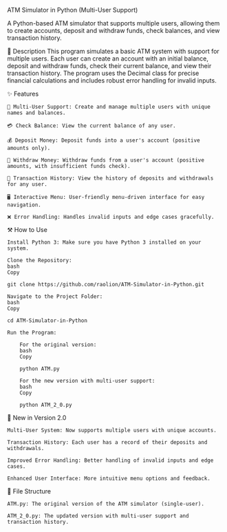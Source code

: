 ATM Simulator in Python (Multi-User Support)

A Python-based ATM simulator that supports multiple users, allowing them to create accounts, deposit and withdraw funds, check balances, and view transaction history.

📜 Description
This program simulates a basic ATM system with support for multiple users. Each user can create an account with an initial balance, deposit and withdraw funds, check their current balance, and view their transaction history. The program uses the Decimal class for precise financial calculations and includes robust error handling for invalid inputs.

✨ Features

    👤 Multi-User Support: Create and manage multiple users with unique names and balances.

    💳 Check Balance: View the current balance of any user.

    💰 Deposit Money: Deposit funds into a user's account (positive amounts only).

    💸 Withdraw Money: Withdraw funds from a user's account (positive amounts, with insufficient funds check).

    📜 Transaction History: View the history of deposits and withdrawals for any user.

    🖥️ Interactive Menu: User-friendly menu-driven interface for easy navigation.

    ❌ Error Handling: Handles invalid inputs and edge cases gracefully.

⚒️ How to Use

    Install Python 3: Make sure you have Python 3 installed on your system.

    Clone the Repository:
    bash
    Copy

    git clone https://github.com/raolion/ATM-Simulator-in-Python.git

    Navigate to the Project Folder:
    bash
    Copy

    cd ATM-Simulator-in-Python

    Run the Program:

        For the original version:
        bash
        Copy

        python ATM.py

        For the new version with multi-user support:
        bash
        Copy

        python ATM_2_0.py

🚀 New in Version 2.0

    Multi-User System: Now supports multiple users with unique accounts.

    Transaction History: Each user has a record of their deposits and withdrawals.

    Improved Error Handling: Better handling of invalid inputs and edge cases.

    Enhanced User Interface: More intuitive menu options and feedback.

📂 File Structure

    ATM.py: The original version of the ATM simulator (single-user).

    ATM_2_0.py: The updated version with multi-user support and transaction history.
